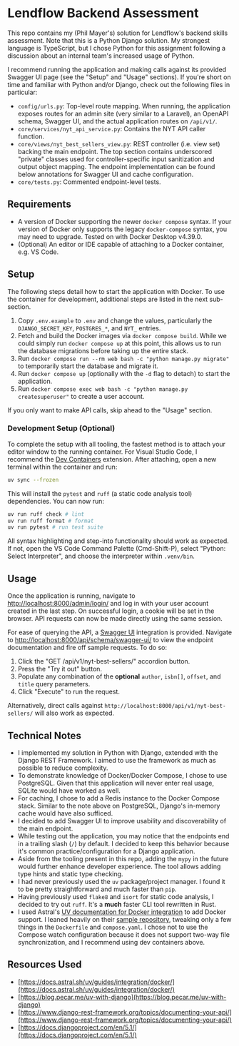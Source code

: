 # Lendflow Backend Assessment

This repo contains my (Phil Mayer's) solution for Lendflow's backend skills assessment. Note that this is a Python Django solution. My strongest language is TypeScript, but I chose Python for this assignment following a discussion about an internal team's increased usage of Python.

I recommend running the application and making calls against its provided Swagger UI page (see the "Setup" and "Usage" sections). If you're short on time and familiar with Python and/or Django, check out the following files in particular:

- `config/urls.py`: Top-level route mapping. When running, the application exposes routes for an admin site (very similar to a Laravel), an OpenAPI schema, Swagger UI, and the actual application routes on `/api/v1/`.
- `core/services/nyt_api_service.py`: Contains the NYT API caller function.
- `core/views/nyt_best_sellers_view.py`: REST controller (i.e. view set) backing the main endpoint. The top section contains underscored "private" classes used for controller-specific input sanitization and output object mapping. The endpoint implementation can be found below annotations for Swagger UI and cache configuration.
- `core/tests.py`: Commented endpoint-level tests.

## Requirements

- A version of Docker supporting the newer `docker compose` syntax. If your version of Docker only supports the legacy `docker-compose` syntax, you may need to upgrade. Tested on with Docker Desktop v4.39.0.
- (Optional) An editor or IDE capable of attaching to a Docker container, e.g. VS Code.

## Setup

The following steps detail how to start the application with Docker. To use the container for development, additional steps are listed in the next sub-section.

1. Copy `.env.example` to `.env` and change the values, particularly the `DJANGO_SECRET_KEY`, `POSTGRES_*`, and `NYT_` entries.
2. Fetch and build the Docker images via `docker compose build`. While we could simply run `docker compose up` at this point, this allows us to run the database migrations before taking up the entire stack.
3. Run `docker compose run --rm web bash -c "python manage.py migrate"` to temporarily start the database and migrate it.
4. Run `docker compose up` (optionally with the `-d` flag to detach) to start the application.
5. Run `docker compose exec web bash -c "python manage.py createsuperuser"` to create a user account.

If you only want to make API calls, skip ahead to the "Usage" section.

### Development Setup (Optional)

To complete the setup with all tooling, the fastest method is to attach your editor window to the running container. For Visual Studio Code, I recommend the [Dev Containers](https://marketplace.visualstudio.com/items?itemName=ms-vscode-remote.remote-containers) extension. After attaching, open a new terminal within the container and run:

```sh
uv sync --frozen
```

This will install the `pytest` and `ruff` (a static code analysis tool) dependencies. You can now run:

```sh
uv run ruff check # lint
uv run ruff format # format
uv run pytest # run test suite
```

All syntax highlighting and step-into functionality should work as expected. If not, open the VS Code Command Palette (Cmd-Shift-P), select "Python: Select Interpreter", and choose the interpreter within `.venv/bin`.

## Usage

Once the application is running, navigate to [http://localhost:8000/admin/login/](http://localhost:8000/admin/login/) and log in with your user account created in the last step. On successful login, a cookie will be set in the browser. API requests can now be made directly using the same session.

For ease of querying the API, a [Swagger UI](https://swagger.io/tools/swagger-ui/) integration is provided. Navigate to [http://localhost:8000/api/schema/swagger-ui/](http://localhost:8000/api/schema/swagger-ui/) to view the endpoint documentation and fire off sample requests. To do so:

1. Click the "GET /api/v1/nyt-best-sellers/" accordion button.
2. Press the "Try it out" button.
3. Populate any combination of the **optional** `author`, `isbn[]`, `offset`, and `title` query parameters.
4. Click "Execute" to run the request.

Alternatively, direct calls against `http://localhost:8000/api/v1/nyt-best-sellers/` will also work as expected.

## Technical Notes

- I implemented my solution in Python with Django, extended with the Django REST Framework. I aimed to use the framework as much as possible to reduce complexity.
- To demonstrate knowledge of Docker/Docker Compose, I chose to use PostgreSQL. Given that this application will never enter real usage, SQLite would have worked as well.
- For caching, I chose to add a Redis instance to the Docker Compose stack. Similar to the note above on PostgreSQL, Django's in-memory cache would have also sufficed.
- I decided to add Swagger UI to improve usability and discoverability of the main endpoint.
- While testing out the application, you may notice that the endpoints end in a trailing slash (`/`) by default. I decided to keep this behavior because it's common practice/configuration for a Django application.
- Aside from the tooling present in this repo, adding the `mypy` in the future would further enhance developer experience. The tool allows adding type hints and static type checking.
- I had never previously used the `uv` package/project manager. I found it to be pretty straightforward and much faster than `pip`.
- Having previously used `flake8` and `isort` for static code analysis, I decided to try out `ruff`. It's a **much** faster CLI tool rewritten in Rust.
- I used Astral's [UV documentation for Docker integration](https://docs.astral.sh/uv/guides/integration/docker/) to add Docker support. I leaned heavily on their [sample repository](https://github.com/astral-sh/uv-docker-example/tree/main), tweaking only a few things in the `Dockerfile` and `compose.yaml`. I chose not to use the Compose watch configuration because it does not support two-way file synchronization, and I recommend using dev containers above.

## Resources Used

- [https://docs.astral.sh/uv/guides/integration/docker/](https://docs.astral.sh/uv/guides/integration/docker/)
- [https://blog.pecar.me/uv-with-django](https://blog.pecar.me/uv-with-django)
- [https://www.django-rest-framework.org/topics/documenting-your-api/](https://www.django-rest-framework.org/topics/documenting-your-api/)
- [https://docs.djangoproject.com/en/5.1/](https://docs.djangoproject.com/en/5.1/)
